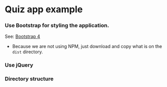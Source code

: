# Quiz app example

### Use Bootstrap for styling the application.

See: [Bootstrap 4](http://v4-alpha.getbootstrap.com/getting-started/download/)

* Because we are not using NPM, just download and copy what is on the `dist` directory.

### Use jQuery


### Directory structure
